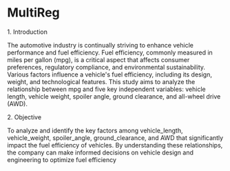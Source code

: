 # MultiReg
<p>1. Introduction</p>
The automotive industry is continually striving to enhance vehicle performance and fuel efficiency. Fuel efficiency, commonly measured in miles per gallon (mpg), is a critical aspect that affects consumer preferences, regulatory compliance, and environmental sustainability. Various factors influence a vehicle's fuel efficiency, including its design, weight, and technological features. This study aims to analyze the relationship between mpg and five key independent variables: vehicle length, vehicle weight, spoiler angle, ground clearance, and all-wheel drive (AWD).

<p>2. Objective</p>
To analyze and identify the key factors among vehicle_length, vehicle_weight, spoiler_angle, ground_clearance, and AWD that significantly impact the fuel efficiency of vehicles. By understanding these relationships, the company can make informed decisions on vehicle design and engineering to optimize fuel efficiency
